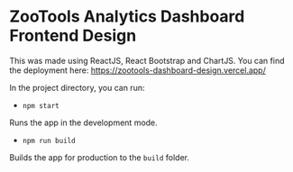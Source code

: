 # ZooTools Analytics Dashboard Frontend Design

This was made using ReactJS, React Bootstrap and ChartJS. You can find the deployment here: https://zootools-dashboard-design.vercel.app/

In the project directory, you can run:

* `npm start`

Runs the app in the development mode.

* `npm run build`

Builds the app for production to the `build` folder.





